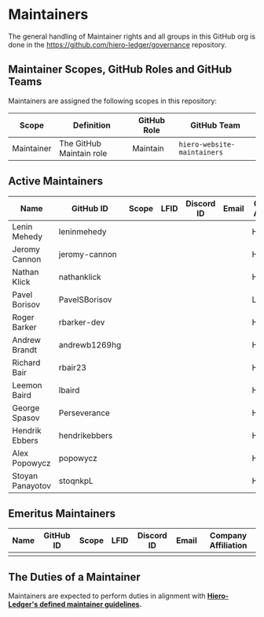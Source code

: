 # Maintainers

The general handling of Maintainer rights and all groups in this GitHub org is done in the https://github.com/hiero-ledger/governance repository.

## Maintainer Scopes, GitHub Roles and GitHub Teams

Maintainers are assigned the following scopes in this repository:

| Scope      | Definition               | GitHub Role | GitHub Team                        |
| ---------- | ------------------------ | ----------- | ---------------------------------- |
| Maintainer | The GitHub Maintain role | Maintain    | `hiero-website-maintainers` |

## Active Maintainers

<!-- Please keep this sorted alphabetically by github -->

| Name             | GitHub ID     | Scope | LFID | Discord ID | Email | Company Affiliation |
|----------------- | ------------- | ----- | ---- | ---------- | ----- | ------------------- |
| Lenin Mehedy     | leninmehedy   |       |      |            |       | Hashgraph           |
| Jeromy Cannon    | jeromy-cannon |       |      |            |       | Hashgraph           |
| Nathan Klick     | nathanklick   |       |      |            |       | Hashgraph           |
| Pavel Borisov    | PavelSBorisov |       |      |            |       | LimeChain           |
| Roger Barker     | rbarker-dev   |       |      |            |       | Hashgraph           |
| Andrew Brandt    | andrewb1269hg |       |      |            |       | Hashgraph           |
| Richard Bair     | rbair23       |       |      |            |       | Hashgraph           |
| Leemon Baird     | lbaird        |       |      |            |       | Hashgraph           |
| George Spasov    | Perseverance  |       |      |            |       | Hashgraph           |
| Hendrik Ebbers   | hendrikebbers |       |      |            |       | Hashgraph           |
| Alex Popowycz    | popowycz      |       |      |            |       | Hashgraph           |
| Stoyan Panayotov | stoqnkpL      |       |      |            |       | Hashgraph           |

## Emeritus Maintainers

| Name | GitHub ID | Scope | LFID | Discord ID | Email | Company Affiliation |
|----- | --------- | ----- | ---- | ---------- | ----- | ------------------- |
|      |           |       |      |            |       |                     |

## The Duties of a Maintainer

Maintainers are expected to perform duties in alignment with **[Hiero-Ledger's defined maintainer guidelines](https://github.com/hiero-ledger/governance/blob/main/roles-and-groups.md#maintainers).**
